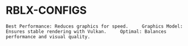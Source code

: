 # RBLX-CONFIGS
    Best Performance: Reduces graphics for speed.     Graphics Model: Ensures stable rendering with Vulkan.     Optimal: Balances performance and visual quality.
